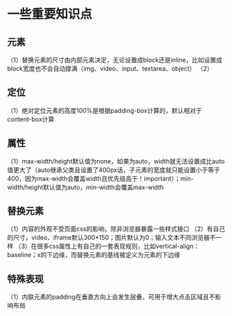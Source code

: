# 一些重要知识点
## 元素
（1）替换元素的尺寸由内部元素决定，无论设置成block还是inline，比如设置成block宽度也不会自动撑满（img、video、input、textarea、object）
（2）
## 定位
（1）绝对定位元素的高度100%是根据padding-box计算的，默认相对于content-box计算
## 属性
（1）max-width/height默认值为none，如果为auto，width就无法设置成比auto值更大了（auto继承父类且设置了400px话，子元素的宽度就只能设置小于等于400，因为max-width会覆盖width且优先级高于！important）；min-width/height默认值为auto，min-width会覆盖max-width

## 替换元素
（1）内容的外观不受页面css的影响，除非浏览器暴露一些样式接口
（2）有自己的尺寸，video、iframe默认300*150；图片默认为0；输入文本不同浏览器不一样
（3）在很多css属性上有自己的一套表现规则，比如vertical-align：baseline；x的下边缘，而替换元素的基线被定义为元素的下边缘

## 特殊表现
（1）内联元素的padding在垂直方向上会发生层叠，可用于增大点击区域且不影响布局